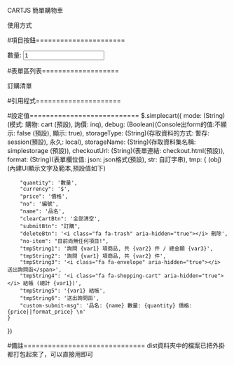 CARTJS
簡單購物車

使用方式

#項目按鈕======================
<!-- list inquiry btn -->
<div class="list_inquiry_box">
    <label>數量:</label>
    <input type="number" class="pro-quantity-field" pro-no="項目編號" value="1" min="1" />
    <a href="#" class="inquiry_btn" pro-no="項目編號" pro-name="項目名稱" pro-price="價格"></a>
    <div class="clear"></div>
</div>

#表單區列表===================
<!-- Send the fields that program need -->
<div class="inquiries_container">
    <label for="inquiries_block">
    	<i class="fa fa-shopping-cart" aria-hidden="true"></i> 訂購清單
    </label>
    <div id="inquiries_block" class="list-wrapper"></div>
    <input type="hidden" name="enquiries" value="" />
</div>

#引用程式=====================
<!-- jquery -->
<script src="https://cdnjs.cloudflare.com/ajax/libs/jquery/1.10.2/jquery.min.js"></script>
	
<!-- carjs -->
<link href="{path_to_cartjs}/cartjs.min.css" rel="stylesheet" type="text/css" />
<script id="cartscript" src="{path_to_cartjs}/cartjs.min.js"></script>

<script>
	$(function(){
		$.simplecart();
	})
</script>

#設定值===========================
$.simplecart({
	mode: (String)(模式: 購物: cart (預設), 詢價: inq),
    debug: (Boolean)(Console出form的值:不顯示: false (預設), 顯示: true),
    storageType: (String)(存取資料的方式: 暫存: session(預設), 永久: local),
    storageName: (String)(存取資料集名稱: simplestorage (預設)),
    checkoutUrl: (String)(表單連結: checkout.html(預設)),
    format: (String)(表單欄位值: json: json格式(預設), str: 自訂字串),
    tmp: {
    	(obj)(內建UI顯示文字及範本,預設值如下)

        "quantity": '數量',
        "currency": '$',
        "price": '價格',
        "no": '編號',
        "name": '品名',
        "clearCartBtn": '全部清空',
        "submitBtn": "訂購",
        "deleteBtn": '<i class="fa fa-trash" aria-hidden="true"></i> 刪除',
        "no-item": "目前尚無任何項目!",
        "tmpString1": '詢問 {var1} 項商品, 共 {var2} 件 / 總金額 {var3}',
        "tmpString2": '詢問 {var1} 項商品, 共 {var2} 件',
        "tmpString3": '<i class="fa fa-envelope" aria-hidden="true"></i> 送出詢問函</span>',
        "tmpString4": '<i class="fa fa-shopping-cart" aria-hidden="true"></i> 結帳 (總計 {var1})',
        "tmpString5": '{var1} 結帳',
        "tmpString6": '送出詢問函',
        "custom-submit-msg": '品名: {name} 數量: {quantity} 價格: {price||format_price} \n'
    }
})


#備註==============================
dist資料夾中的檔案已把外掛都打包起來了，可以直接用即可
